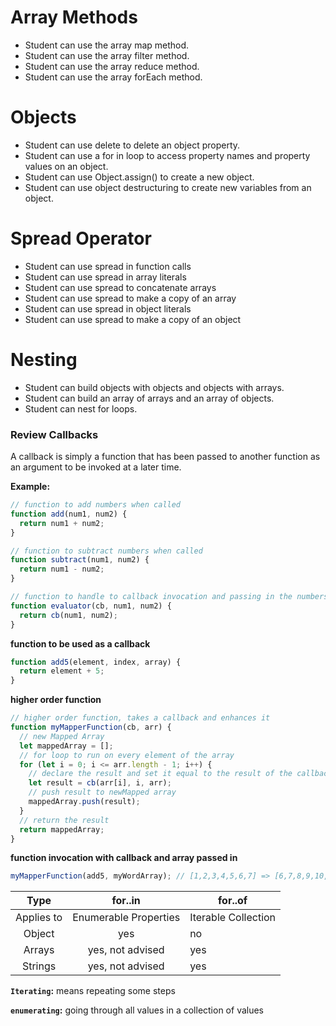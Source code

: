 # Array Methods

- Student can use the array map method.
- Student can use the array filter method.
- Student can use the array reduce method.
- Student can use the array forEach method.

# Objects

- Student can use delete to delete an object property.
- Student can use a for in loop to access property names and property values on an object.
- Student can use Object.assign() to create a new object.
- Student can use object destructuring to create new variables from an object.

# Spread Operator

- Student can use spread in function calls
- Student can use spread in array literals
- Student can use spread to concatenate arrays
- Student can use spread to make a copy of an array
- Student can use spread in object literals
- Student can use spread to make a copy of an object

# Nesting

- Student can build objects with objects and objects with arrays.
- Student can build an array of arrays and an array of objects.
- Student can nest for loops.

### **Review Callbacks**

A callback is simply a function that has been passed to another function as an argument to be invoked at a later time.

**Example:**

```js
// function to add numbers when called
function add(num1, num2) {
  return num1 + num2;
}

// function to subtract numbers when called
function subtract(num1, num2) {
  return num1 - num2;
}

// function to handle to callback invocation and passing in the numbers correct arguments
function evaluator(cb, num1, num2) {
  return cb(num1, num2);
}
```

**function to be used as a callback**

```js
function add5(element, index, array) {
  return element + 5;
}
```

**higher order function**

```js
// higher order function, takes a callback and enhances it
function myMapperFunction(cb, arr) {
  // new Mapped Array
  let mappedArray = [];
  // for loop to run on every element of the array
  for (let i = 0; i <= arr.length - 1; i++) {
    // declare the result and set it equal to the result of the callback function and the current element in the arrays forloop iteration passed in
    let result = cb(arr[i], i, arr);
    // push result to newMapped array
    mappedArray.push(result);
  }
  // return the result
  return mappedArray;
}
```

**function invocation with callback and array passed in**

```js
myMapperFunction(add5, myWordArray); // [1,2,3,4,5,6,7] => [6,7,8,9,10,11,12]
```

|    Type    |        for..in        | for..of             |
| :--------: | :-------------------: | ------------------- |
| Applies to | Enumerable Properties | Iterable Collection |
|   Object   |          yes          | no                  |
|   Arrays   |   yes, not advised    | yes                 |
|  Strings   |   yes, not advised    | yes                 |

**`Iterating`:** means repeating some steps

**`enumerating`:** going through all values in a collection of values
